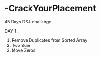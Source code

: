 # -CrackYourPlacement
45 Days DSA challenge 

DAY-1 :

1) Remove Duplicates from Sorted Array
2) Two Sum
3) Move Zeros


